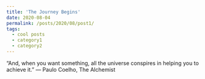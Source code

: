 ```yaml
---
title: 'The Journey Begins'
date: 2020-08-04
permalink: /posts/2020/08/post1/
tags:
  - cool posts
  - category1
  - category2
---
```


“And, when you want something, all the universe conspires in helping you to achieve it.” — Paulo Coelho, The Alchemist

